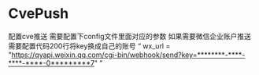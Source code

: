 # CvePush
配置cve推送
需要配置下config文件里面对应的参数
如果需要微信企业账户推送需要配置代码200行将key换成自己的账号
“
wx_url = "https://qyapi.weixin.qq.com/cgi-bin/webhook/send?key=********-****-****-****-0*********7"
”
